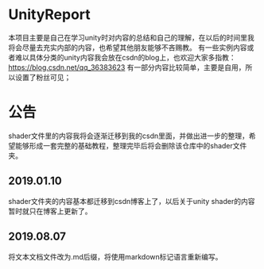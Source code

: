 # UnityReport
本项目主要是自己在学习unity时对内容的总结和自己的理解，在以后的时间里我将会尽量去充实内部的内容，也希望其他朋友能够不吝赐教。
有一些实例内容或者难以具体分类的unity内容我会放在csdn的blog上，也欢迎大家多指教：https://blog.csdn.net/qq_36383623  有一部分内容比较简单，主要是自用，所以设置了粉丝可见；
# 公告
shader文件里的内容我将会逐渐迁移到我的csdn里面，并做出进一步的整理，希望能够形成一套完整的基础教程，整理完毕后将会删除该仓库中的shader文件夹。
## 2019.01.10 
shader文件夹的内容基本都迁移到csdn博客上了，以后关于unity shader的内容暂时就只在博客上更新了。
## 2019.08.07
将文本文档文件改为.md后缀，将使用markdown标记语言重新编写。
